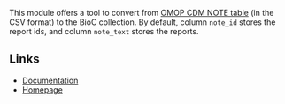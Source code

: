 This module offers a tool to convert from [OMOP CDM NOTE
table](https://www.ohdsi.org/web/wiki/doku.php?id=documentation:cdm:note) (in
the CSV format) to the BioC collection. By default, column `note_id` stores
the report ids, and column `note_text` stores the reports.

## Links

* [Documentation](https://radtext.readthedocs.io/en/latest/index.html)
* [Homepage](https://github.com/bionlplab/medtext)

